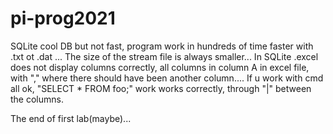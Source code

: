 # pi-prog2021 
 SQLite cool DB but not fast, program work in hundreds of time faster 
with .txt ot .dat ...
 The size of the stream file is always smaller...
 In SQLite .excel does not display columns correctly, 
all columns in column A in excel file, with "," 
where there should have been another column....
 If u work with cmd all ok, "SELECT * FROM foo;" 
work works correctly, through "|" between the columns.
 
 The end of first lab(maybe)...